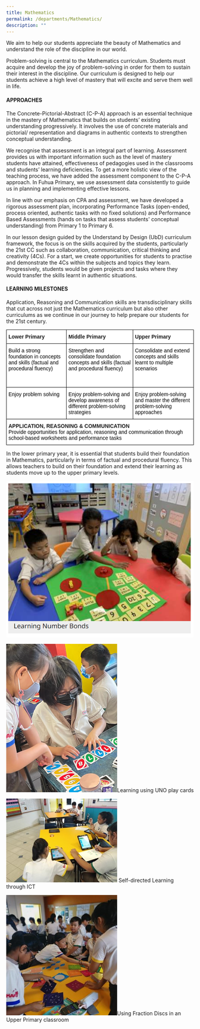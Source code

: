 ```yaml
---
title: Mathematics
permalink: /departments/Mathematics/
description: ""
---
```

We aim to help our students appreciate the beauty of Mathematics and understand the role of the discipline in our world.&nbsp;

  

Problem-solving is central to the Mathematics curriculum. Students must acquire and develop the joy of problem-solving in order for them to sustain their interest in the discipline. Our curriculum is designed to help our students achieve a high level of mastery that will excite and serve them well in life.&nbsp;

  

#### **APPROACHES**

The Concrete-Pictorial-Abstract (C-P-A) approach is an essential technique in the mastery of Mathematics that builds on students’ existing understanding progressively. It involves the use of concrete materials and pictorial/ representation and diagrams in authentic contexts to strengthen conceptual understanding.

We recognise that assessment is an integral part of learning. Assessment provides us with important information such as the level of mastery students have attained, effectiveness of pedagogies used in the classrooms and students’ learning deficiencies. To get a more holistic view of the teaching process, we have added the assessment component to the C-P-A approach. In Fuhua Primary, we use assessment data consistently to guide us in planning and implementing effective lessons.

In line with our emphasis on CPA and assessment, we have developed a rigorous assessment plan, incorporating Performance Tasks (open-ended, process oriented, authentic tasks with no fixed solutions) and Performance Based Assessments (hands on tasks that assess students' conceptual understanding) from Primary 1 to Primary 6.

In our lesson design guided by the Understand by Design (UbD) curriculum framework, the focus is on the skills acquired by the students, particularly the 21st CC such as collaboration, communication, critical thinking and creativity (4Cs).  For a start, we create opportunities for students to practise and demonstrate the 4Cs within the subjects and topics they learn. Progressively, students would be given projects and tasks where they would transfer the skills learnt in authentic situations.


  

#### **LEARNING MILESTONES**

Application, Reasoning and Communication skills are transdisciplinary skills that cut across not just the Mathematics curriculum but also other curriculums as we continue in our journey to help prepare our students for the 21st century. 

<style type="text/css">
.tg  {border-collapse:collapse;border-spacing:0;}
.tg td{border-color:black;border-style:solid;border-width:1px;font-family:Arial, sans-serif;font-size:14px;
  overflow:hidden;padding:10px 5px;word-break:normal;}
.tg th{border-color:black;border-style:solid;border-width:1px;font-family:Arial, sans-serif;font-size:14px;
  font-weight:normal;overflow:hidden;padding:10px 5px;word-break:normal;}
.tg .tg-dgl5{background-color:#FFF;font-weight:bold;text-align:left;vertical-align:top}
.tg .tg-ktyi{background-color:#FFF;text-align:left;vertical-align:top}
</style>
<table class="tg">
<thead>
  <tr>
    <th class="tg-dgl5">Lower Primary</th>
    <th class="tg-dgl5">Middle Primary</th>
    <th class="tg-dgl5">Upper Primary</th>
  </tr>
</thead>
<tbody>
  <tr>
    <td class="tg-ktyi"><span style="font-weight:normal;color:#000">Build a strong foundation in concepts and skills (factual and procedural fluency)</span><br><span style="font-weight:normal;color:#000"> </span></td>
    <td class="tg-ktyi"><span style="font-weight:normal;color:#000">Strengthen and consolidate foundation concepts and skills (factual and procedural fluency)</span><br><span style="font-weight:normal;color:#000"> </span><br><span style="font-weight:normal;color:#000"> </span></td>
    <td class="tg-ktyi"><span style="font-weight:normal;color:#000">Consolidate and extend concepts and skills learnt to multiple scenarios</span><br><span style="font-weight:normal;color:#000"> </span><br><span style="font-weight:normal;color:#000"> </span><br><span style="font-weight:normal;color:#000"> </span></td>
  </tr>
  <tr>
    <td class="tg-ktyi"><span style="font-weight:normal;color:#000">Enjoy problem solving</span></td>
    <td class="tg-ktyi"><span style="font-weight:normal;color:#000">Enjoy problem-solving and develop awareness of different problem-solving strategies</span></td>
    <td class="tg-ktyi"><span style="font-weight:normal;color:#000">Enjoy problem-solving and master the different problem-solving approaches</span></td>
  </tr>
  <tr>
    <td class="tg-dgl5" colspan="3">APPLICATION, REASONING &amp; COMMUNICATION<br><span style="font-weight:normal;color:#000">Provide opportunities for application, reasoning and communication through school-based worksheets and performance tasks</span></td>
  </tr>
</tbody>
</table>

In the lower primary year, it is essential that students build their foundation in Mathematics, particularly in terms of factual and procedural fluency. This allows teachers to build on their foundation and extend their learning as students move up to the upper primary levels. 

![](/images/Fuhua%20Experience/Teaching%20and%20Learning%20@%20Fuhua/Departments/Mathematics/M1.png)

![Learning to form greatest and smallest 5-digit numbers using UNO play cards](/images/Fuhua%20Experience/Teaching%20and%20Learning%20@%20Fuhua/Departments/Mathematics/Math1.png)Learning using UNO play cards

![Self-directed Learning using technology](/images/Fuhua%20Experience/Teaching%20and%20Learning%20@%20Fuhua/Departments/Mathematics/Math3.jpg)  Self-directed Learning through ICT

![Using fraction discs in an Upper Primary classroom](/images/Fuhua%20Experience/Teaching%20and%20Learning%20@%20Fuhua/Departments/Mathematics/Math5.jpg)Using Fraction Discs in an Upper Primary classroom